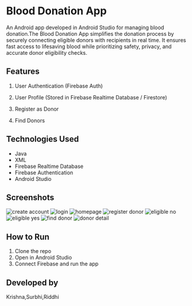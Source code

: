 # Blood Donation App

An Android app developed in Android Studio for managing blood donation.The Blood Donation App simplifies the donation process by securely connecting eligible donors with recipients in real time. It ensures fast access to lifesaving blood while prioritizing safety, privacy, and accurate donor eligibility checks.

## Features
1. User Authentication (Firebase Auth)

2. User Profile (Stored in Firebase Realtime Database / Firestore)

3. Register as Donor

4. Find Donors

## Technologies Used
- Java
- XML
- Firebase Realtime Database
- Firebase Authentication
- Android Studio

## Screenshots
![create account](https://github.com/user-attachments/assets/7fb1f5d2-60c1-4551-9cab-415dea4a72f7)
![login](https://github.com/user-attachments/assets/5f0e8a87-e0e3-47f9-a90d-6fb688cee002)
![homepage](https://github.com/user-attachments/assets/4415c558-4171-494f-b933-b9e50c741679)
![register donor](https://github.com/user-attachments/assets/90ed5965-0ec7-4ae7-9b32-2be5dee3a3ea)
![eligible no](https://github.com/user-attachments/assets/766ed657-565e-47e0-83d6-f4c600a5e40c)
![eligible yes](https://github.com/user-attachments/assets/1f0dc1da-0516-41b0-979b-7dce6d7a0655)
![find donor](https://github.com/user-attachments/assets/74a845b8-2a7b-487e-8e27-ffcdc20c85a4)
![donor detail](https://github.com/user-attachments/assets/5af12c30-3fd4-4363-b650-6edd21546fbd)



## How to Run
1. Clone the repo
2. Open in Android Studio
3. Connect Firebase and run the app

## Developed by
Krishna,Surbhi,Riddhi
